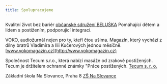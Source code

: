 ```yaml
---
title: Spolupracujeme
---
```


Kvalitní život bez bariér [občanské sdružení BELUŠKA](http://www.beluska.cz) Pomáhající dětem a lidem s postižením, podporující integraci.  
  
VOKO, audiožurnál nejen pro ty, kteří čtou ušima. Magazín, který vychází z dílny bratrů Vladimíra a Ilii Kučerových jednou měsíčně. [www.vokomagazin.cz](http://www.vokomagazin.cz)  
  
Společnost Tecum s.r.o., která nabízí masáže od zrakově postižených. Tecum je držitelem ochranné známky "Práce postižených. [Tecum s. r. o.](http://www.nahradni-plneni-masaze.cz)  
  
Základní škola Na Slovance, Praha 8 [ZŠ Na Slovance](http://www.zsnaslovance.cz)